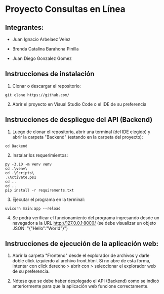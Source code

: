 # Proyecto Consultas en Línea

## Integrantes:
* Juan Ignacio Arbelaez Velez

* Brenda Catalina Barahona Pinilla

* Juan Diego Gonzalez Gomez

## Instrucciones de instalación

1. Clonar o descargar el repositorio:

  ```shell
  git clone https://github.com/
  ```

2. Abrir el proyecto en Visual Studio Code o el IDE de su preferencia

## Instrucciones de despliegue del API (Backend)

1. Luego de clonar el repositorio, abrir una terminal (del IDE elegido) y abrir la carpeta "Backend" (estando en la carpeta del proyecto):

  ```shell
  cd Backend
  ```

2. Instalar los requerimientos:

  ```shell
  py -3.10 -m venv venv
  cd .\venv\
  cd .\Scripts\
  .\Activate.ps1
  cd ..
  cd ..
  pip install -r requirements.txt
  ```

3. Ejecutar el programa en la terminal:

  ```shell
  uvicorn main:app --reload
  ```

4. Se podrá verificar el funcionamiento del programa ingresando desde un navegador a la URL http://127.0.0.1:8000/ (se debe visualizar un objeto JSON: "{"Hello":"World"}")

## Instrucciones de ejecución de la aplicación web:

1. Abrir la carpeta "Frontend" desde el explorador de archivos y darle doble click izquierdo al archivo front.html. Si no abre de esta forma, intentar con click derecho > abrir con > seleccionar el explorador web de su preferencia.

2. Nótese que se debe haber desplegado el API (Backend) como se indicó anteriormente para que la aplicación web funcione correctamente.
